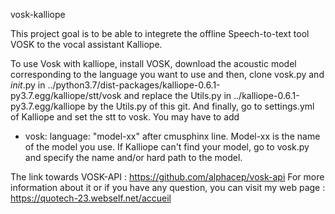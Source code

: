 vosk-kalliope


This project goal is to be able to integrete the offline Speech-to-text tool VOSK to the vocal assistant Kalliope.


To use Vosk with kalliope, install VOSK, download the acoustic model corresponding to the language you want to use and then, clone vosk.py and _init_.py in ../python3.7/dist-packages/kalliope-0.6.1-py3.7.egg/kalliope/stt/vosk and replace the Utils.py in ../kalliope-0.6.1-py3.7.egg/kalliope by the Utils.py of this git.
And finally, go to settings.yml of Kalliope and set the stt to vosk.
You may have to add 
  - vosk:
      language: "model-xx"
after cmusphinx line. Model-xx is the name of the model you use. If Kalliope can't find your model, go to vosk.py and specify the name and/or hard path to the model.

The link towards VOSK-API : https://github.com/alphacep/vosk-api
For more information about it or if you have any question, you can visit my web page : https://quotech-23.webself.net/accueil
